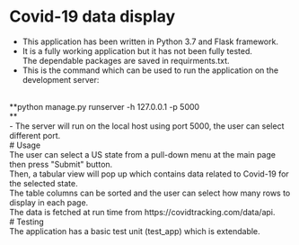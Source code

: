 # Covid-19 data display <br />
- This application has been written in Python 3.7 and Flask framework. <br />
- It is a fully working application but it has not been fully tested.<br />
 The dependable packages are saved in requirments.txt. <br />
- This is the command which can be used to run the application on the development server: <br />
<br/>
**python manage.py  runserver -h 127.0.0.1 -p 5000<br />**
 <br/>
- The server will run on the local host using port 5000, the user can select different port.<br />
# Usage<br />
The user can select a US state from a pull-down menu at the main page then press "Submit" button.<br />
Then, a tabular view will pop up which contains data related to Covid-19 for the selected state.<br />
The table columns can be sorted and the user can select how many rows to display in each page.<br />
The data is fetched at run time from https://covidtracking.com/data/api.<br />
# Testing<br />
The application has a basic test unit (test_app) which is extendable.<br />
